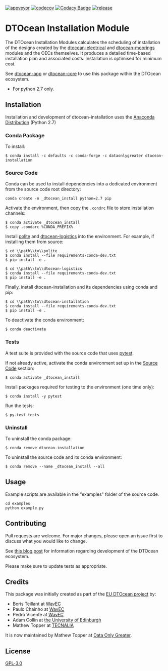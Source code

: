 [![appveyor](https://ci.appveyor.com/api/projects/status/github/DTOcean/dtocean-installation?branch=master&svg=true)](https://ci.appveyor.com/project/DTOcean/dtocean-installation)
[![codecov](https://codecov.io/gh/DTOcean/dtocean-installation/branch/master/graph/badge.svg)](https://codecov.io/gh/DTOcean/dtocean-installation)
[![Codacy Badge](https://api.codacy.com/project/badge/Grade/bb34506cc82f4df883178a6e64619eaf)](https://www.codacy.com/project/H0R5E/dtocean-installation/dashboard?utm_source=github.com&amp;utm_medium=referral&amp;utm_content=DTOcean/dtocean-installation&amp;utm_campaign=Badge_Grade_Dashboard&amp;branchId=8410911)
[![release](https://img.shields.io/github/release/DTOcean/dtocean-installation.svg)](https://github.com/DTOcean/dtocean-installation/releases/latest)

# DTOcean Installation Module

The DTOcean Installation Modules calculates the scheduling of installation of 
the designs created by the [dtocean-electrical]( 
https://github.com/DTOcean/dtocean-electrical) and [dtocean-moorings]( 
https://github.com/DTOcean/dtocean-moorings) modules and the OECs themselves. 
It produces a detailed time-based installation plan and associated costs. 
Installation is optimised for minimum cost. 

See [dtocean-app](https://github.com/DTOcean/dtocean-app) or [dtocean-core](
https://github.com/DTOcean/dtocean-app) to use this package within the DTOcean
ecosystem.

* For python 2.7 only.

## Installation

Installation and development of dtocean-installation uses the [Anaconda 
Distribution](https://www.anaconda.com/distribution/) (Python 2.7)

### Conda Package

To install:

```
$ conda install -c defaults -c conda-forge -c dataonlygreater dtocean-installation
```

### Source Code

Conda can be used to install dependencies into a dedicated environment from
the source code root directory:

```
conda create -n _dtocean_install python=2.7 pip
```

Activate the environment, then copy the `.condrc` file to store installation  
channels:

```
$ conda activate _dtocean_install
$ copy .condarc %CONDA_PREFIX%
```

Install [polite](https://github.com/DTOcean/polite) and [dtocean-logistics](
https://github.com/DTOcean/dtocean-logistics) into the environment. For 
example, if installing them from source:

```
$ cd \\path\\to\\polite
$ conda install --file requirements-conda-dev.txt
$ pip install -e .
```

```
$ cd \\path\\to\\dtocean-logistics
$ conda install --file requirements-conda-dev.txt
$ pip install -e .
```

Finally, install dtocean-installation and its dependencies using conda and pip:

```
$ cd \\path\\to\\dtocean-installation
$ conda install --file requirements-conda-dev.txt
$ pip install -e .
```

To deactivate the conda environment:

```
$ conda deactivate
```

### Tests

A test suite is provided with the source code that uses [pytest](
https://docs.pytest.org).

If not already active, activate the conda environment set up in the [Source 
Code](#source-code) section:

```
$ conda activate _dtocean_install
```

Install packages required for testing to the environment (one time only):

```
$ conda install -y pytest
```

Run the tests:

``` 
$ py.test tests
```

### Uninstall

To uninstall the conda package:

```
$ conda remove dtocean-installation
```

To uninstall the source code and its conda environment:

```
$ conda remove --name _dtocean_install --all
```

## Usage

Example scripts are available in the "examples" folder of the source code.

```
cd examples
python example.py
```

## Contributing

Pull requests are welcome. For major changes, please open an issue first to
discuss what you would like to change.

See [this blog post](
https://www.dataonlygreater.com/latest/professional/2017/03/09/dtocean-development-change-management/)
for information regarding development of the DTOcean ecosystem.

Please make sure to update tests as appropriate.

## Credits

This package was initially created as part of the [EU DTOcean project](
https://www.dtoceanplus.eu/About-DTOceanPlus/History) by:

 * Boris Teillant at [WavEC](https://www.wavec.org/)
 * Paulo Chainho at [WavEC](https://www.wavec.org/)
 * Pedro Vicente at [WavEC](https://www.wavec.org/)
 * Adam Collin at [the University of Edinburgh](https://www.ed.ac.uk/)
 * Mathew Topper at [TECNALIA](https://www.tecnalia.com)

It is now maintained by Mathew Topper at [Data Only Greater](
https://www.dataonlygreater.com/).

## License

[GPL-3.0](https://choosealicense.com/licenses/gpl-3.0/)
